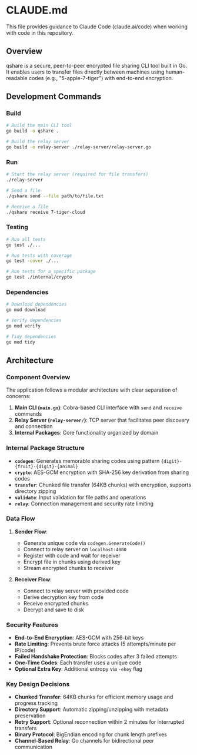 # CLAUDE.md

This file provides guidance to Claude Code (claude.ai/code) when working with code in this repository.

## Overview

qshare is a secure, peer-to-peer encrypted file sharing CLI tool built in Go. It enables users to transfer files directly between machines using human-readable codes (e.g., "5-apple-7-tiger") with end-to-end encryption.

## Development Commands

### Build
```bash
# Build the main CLI tool
go build -o qshare .

# Build the relay server
go build -o relay-server ./relay-server/relay-server.go
```

### Run
```bash
# Start the relay server (required for file transfers)
./relay-server

# Send a file
./qshare send --file path/to/file.txt

# Receive a file
./qshare receive 7-tiger-cloud
```

### Testing
```bash
# Run all tests
go test ./...

# Run tests with coverage
go test -cover ./...

# Run tests for a specific package
go test ./internal/crypto
```

### Dependencies
```bash
# Download dependencies
go mod download

# Verify dependencies
go mod verify

# Tidy dependencies
go mod tidy
```

## Architecture

### Component Overview

The application follows a modular architecture with clear separation of concerns:

1. **Main CLI (`main.go`)**: Cobra-based CLI interface with `send` and `receive` commands
2. **Relay Server (`relay-server/`)**: TCP server that facilitates peer discovery and connection
3. **Internal Packages**: Core functionality organized by domain

### Internal Package Structure

- **`codegen`**: Generates memorable sharing codes using pattern `{digit}-{fruit}-{digit}-{animal}`
- **`crypto`**: AES-GCM encryption with SHA-256 key derivation from sharing codes
- **`transfer`**: Chunked file transfer (64KB chunks) with encryption, supports directory zipping
- **`validate`**: Input validation for file paths and operations
- **`relay`**: Connection management and security rate limiting

### Data Flow

1. **Sender Flow**:
   - Generate unique code via `codegen.GenerateCode()`
   - Connect to relay server on `localhost:4000`
   - Register with code and wait for receiver
   - Encrypt file in chunks using derived key
   - Stream encrypted chunks to receiver

2. **Receiver Flow**:
   - Connect to relay server with provided code
   - Derive decryption key from code
   - Receive encrypted chunks
   - Decrypt and save to disk

### Security Features

- **End-to-End Encryption**: AES-GCM with 256-bit keys
- **Rate Limiting**: Prevents brute force attacks (5 attempts/minute per IP/code)
- **Failed Handshake Protection**: Blocks codes after 3 failed attempts
- **One-Time Codes**: Each transfer uses a unique code
- **Optional Extra Key**: Additional entropy via `-ekey` flag

### Key Design Decisions

- **Chunked Transfer**: 64KB chunks for efficient memory usage and progress tracking
- **Directory Support**: Automatic zipping/unzipping with metadata preservation
- **Retry Support**: Optional reconnection within 2 minutes for interrupted transfers
- **Binary Protocol**: BigEndian encoding for chunk length prefixes
- **Channel-Based Relay**: Go channels for bidirectional peer communication